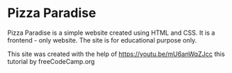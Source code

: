 # Pizza Paradise
Pizza Paradise is a simple website created using HTML and CSS. It is a frontend - only website. 
The site is for educational purpose only.

This site was created with the help of https://youtu.be/mU6anWqZJcc this tutorial by freeCodeCamp.org
